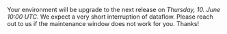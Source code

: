 Your environment will be upgrade to the next release on *Thursday, 10. June 10:00 UTC*. We expect a very short interruption of dataflow. Please reach out to us if the maintenance window does not work for you. Thanks!
